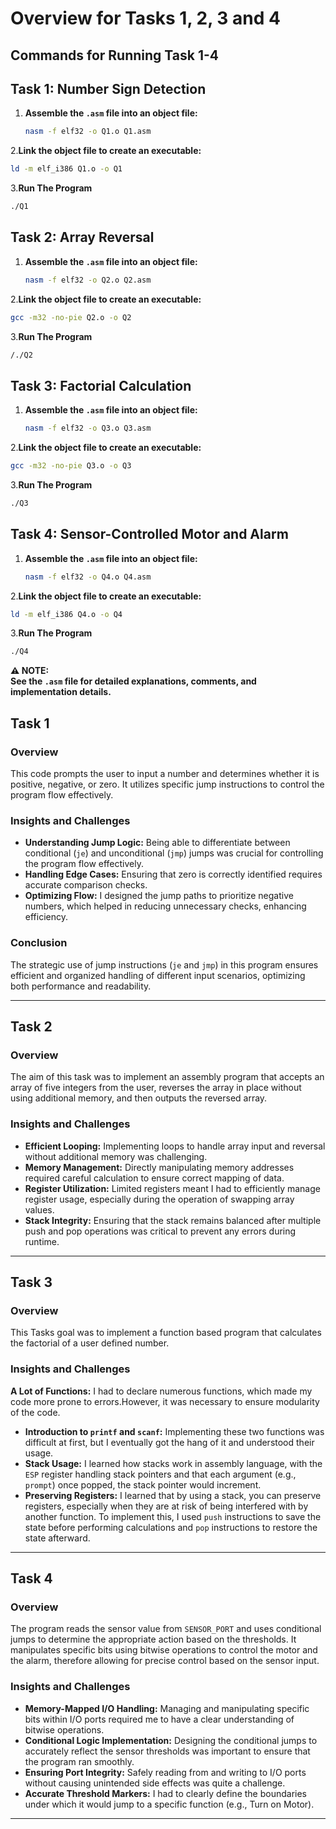 # Overview for Tasks 1, 2, 3 and 4

## **Commands for Running Task 1-4**

## **Task 1: Number Sign Detection**
1. **Assemble the `.asm` file into an object file:**
   ```bash
   nasm -f elf32 -o Q1.o Q1.asm
   ```
2.**Link the object file to create an executable:**
   ```bash
   ld -m elf_i386 Q1.o -o Q1
   ```

3.**Run The Program**
   ```bash
   ./Q1
   ```
   
## **Task 2: Array Reversal**
1. **Assemble the `.asm` file into an object file:**
   ```bash
   nasm -f elf32 -o Q2.o Q2.asm
   ```
2.**Link the object file to create an executable:**
   ```bash
   gcc -m32 -no-pie Q2.o -o Q2
   ```
3.**Run The Program**
   ```bash
   /./Q2
   ```

## **Task 3: Factorial Calculation**
1. **Assemble the `.asm` file into an object file:**
   ```bash
   nasm -f elf32 -o Q3.o Q3.asm
   ```
2.**Link the object file to create an executable:**
   ```bash
   gcc -m32 -no-pie Q3.o -o Q3
   ```

3.**Run The Program**
   ```bash
   ./Q3
   ```

## **Task 4: Sensor-Controlled Motor and Alarm**
1. **Assemble the `.asm` file into an object file:**
   ```bash
   nasm -f elf32 -o Q4.o Q4.asm
   ```
2.**Link the object file to create an executable:**
   ```bash
   ld -m elf_i386 Q4.o -o Q4
   ```

3.**Run The Program**
   ```bash
   ./Q4
   ```

**⚠️ NOTE:**  
**See the `.asm` file for detailed explanations, comments, and implementation details.**


## Task 1 

### Overview

This code prompts the user to input a number and determines whether it is positive, negative, or zero. It utilizes specific jump instructions to control the program flow effectively.

### Insights and Challenges
- **Understanding Jump Logic:** Being able to differentiate between conditional (`je`) and unconditional (`jmp`) jumps was crucial for controlling the program flow effectively.
- **Handling Edge Cases:** Ensuring that zero is correctly identified requires accurate comparison checks.
- **Optimizing Flow:** I designed the jump paths to prioritize negative numbers, which helped in reducing unnecessary checks, enhancing efficiency.



### Conclusion

The strategic use of jump instructions (`je` and `jmp`) in this program ensures efficient and organized handling of different input scenarios, optimizing both performance and readability.

---

## Task 2 

### Overview
The aim of this task was to implement an assembly program that accepts an array of five integers from the user, reverses the array in place without using additional memory, and then outputs the reversed array. 


### Insights and Challenges
- **Efficient Looping:** Implementing loops to handle array input and reversal without additional memory was challenging.
- **Memory Management:** Directly manipulating memory addresses required careful calculation to ensure correct mapping of data.
- **Register Utilization:** Limited registers meant I had to efficiently manage register usage, especially during the operation of swapping array values.
- **Stack Integrity:** Ensuring that the stack remains balanced after multiple push and pop operations was critical to prevent any errors during runtime.

---

## Task 3 

### Overview
This Tasks goal was to implement a function based program that calculates the factorial of a user defined number.

### Insights and Challenges
 **A Lot of Functions:** I had to declare numerous functions, which made my code more prone to errors.However, it was necessary to ensure modularity of the code.
- **Introduction to `printf` and `scanf`:** Implementing these two functions was difficult at first, but I eventually got the hang of it and understood their usage.
- **Stack Usage:** I learned how stacks work in assembly language, with the `ESP` register handling stack pointers and that each argument (e.g., `prompt`) once popped, the stack pointer would increment.
- **Preserving Registers:** I learned that by using a stack, you can preserve registers, especially when they are at risk of being interfered with by another function. To implement this, I used `push` instructions to save the state before performing calculations and `pop` instructions to restore the state afterward.

---

## Task 4

### Overview

The program reads the sensor value from `SENSOR_PORT` and uses conditional jumps to determine the appropriate action based on the thresholds. It manipulates specific bits using bitwise operations to control the motor and the alarm, therefore allowing for precise control based on the sensor input.

### Insights and Challenges
- **Memory-Mapped I/O Handling:** Managing and manipulating specific bits within I/O ports required me to have a clear understanding of bitwise operations.
- **Conditional Logic Implementation:** Designing the conditional jumps to accurately reflect the sensor thresholds was important to ensure that the program ran smoothly.
- **Ensuring Port Integrity:** Safely reading from and writing to I/O ports without causing unintended side effects was quite a challenge.
- **Accurate Threshold Markers:** I had to clearly define the boundaries under which it would jump to a specific function (e.g., Turn on Motor).


---
